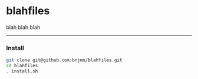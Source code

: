 # blahfiles

blah blah blah

---

### Install

```bash
git clone git@github.com:bnjmn/blahfiles.git
cd blahfiles
. install.sh
```
